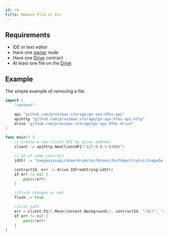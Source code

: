 ```yaml
---
id: rm
title: Remove File or Dir
---
```


## Requirements

- IDE or text editor
- Have one [owner](../../roles/owner.md) node
- Have one [Drive](../../built_in_features/drive/overview.md) contract
- At least one file on the [Drive](../../built_in_features/drive/overview.md)

## Example

The simple example of removing a file.

```go
import (
    "context"

    api "github.com/proximax-storage/go-xpx-dfms-api"
    apihttp "github.com/proximax-storage/go-xpx-dfms-api-http"
    drive "github.com/proximax-storage/go-xpx-dfms-drive"
)

func main() {
    // Create a new client API by given address
    client := apihttp.NewClientAPI("127.0.0.1:63666")

    // ID of some contract
    idStr := "baegaajaiaqjcahaxr4ry4styn74ronvr2nvfdmgxtrzyhsci2xqpw5eisrisrgn5"

    contractId, err := drive.IDFromString(idStr)
    if err != nil {
        panic(err)
    }

    //Flush changes or not
    flush := true

    //List path
    err = client.FS().Move(context.Background(), contractId, "/dir", "/otherdir/dir", api.Flush(flush))
    if err != nil {
        panic(err)
    }
}
```
